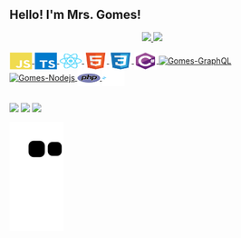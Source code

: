 ## Hello! I'm Mrs. Gomes!

<div align="center">
  <a href="https://github.com/GgvGomes">
  <img height="160em" src="https://github-readme-stats.vercel.app/api?username=GgvGomes&show_icons=true&theme=dracula&include_all_commits=true&count_private=true"/>
  <img height="160em" src="https://github-readme-stats.vercel.app/api/top-langs/?username=GgvGomes&layout=compact&langs_count=7&theme=dracula"/>
</div>

<div style="display: inline_block"><br>
  <img align="center" alt="Gomes-Js" height="30" width="40" src="https://raw.githubusercontent.com/devicons/devicon/master/icons/javascript/javascript-plain.svg">
  <img align="center" alt="Gomes-Ts" height="30" width="40" src="https://raw.githubusercontent.com/devicons/devicon/master/icons/typescript/typescript-plain.svg">
  <img align="center" alt="Gomes-React" height="30" width="40" src="https://raw.githubusercontent.com/devicons/devicon/master/icons/react/react-original.svg">
  <img align="center" alt="Gomes-HTML" height="30" width="40" src="https://raw.githubusercontent.com/devicons/devicon/master/icons/html5/html5-original.svg">
  <img align="center" alt="Gomes-CSS" height="30" width="40" src="https://raw.githubusercontent.com/devicons/devicon/master/icons/css3/css3-original.svg">
  <img align="center" alt="Gomes-Csharp" height="30" width="40" src="https://raw.githubusercontent.com/devicons/devicon/master/icons/csharp/csharp-original.svg">
  <img align="center" alt="Gomes-GraphQL" height="30" width="40" src="https://raw.githubusercontent.com/devicons/devicon/blob/master/icons/graphql/graphql-plain.svg">
   <img align="center" alt="Gomes-Nodejs" height="30" width="40" src="https://raw.githubusercontent.com/devicons/devicon/blob/master/icons/nodejs/nodejs-original.svg">
  <img align="center" alt="Gomes-Php" height="30" width="40" src="https://raw.githubusercontent.com/devicons/devicon/master/icons/php/php-original.svg">
  <img align="center" alt="Gomes-Php" height="30" width="40" src="https://raw.githubusercontent.com/devicons/devicon/master/icons/tailwindcss/tailwindcss-original-wordmark.svg">
</div>
  
##
 
<div> 
  <a href="https://instagram.com/gomes_gabriel05" target="_blank"><img src="https://img.shields.io/badge/-Instagram-%23E4405F?style=for-the-badge&logo=instagram&logoColor=white" target="_blank"></a>
  <a href = "mailto:ggvgabriel05@gmail.com"><img src="https://img.shields.io/badge/-Gmail-%23333?style=for-the-badge&logo=gmail&logoColor=white" target="_blank"></a>
  <a href="https://www.linkedin.com/in/gabriel-gomes-vieira-84a040198" target="_blank"><img src="https://img.shields.io/badge/-LinkedIn-%230077B5?style=for-the-badge&logo=linkedin&logoColor=white" target="_blank"></a> 
 
  ![Snake animation](https://github.com/rafaballerini/rafaballerini/blob/output/github-contribution-grid-snake.svg)
 
</div>
  
<!--
**GgvGomes/GgvGomes** is a ✨ _special_ ✨ repository because its `README.md` (this file) appears on your GitHub profile.

Here are some ideas to get you started:

- 🔭 I’m currently working on ...
- 🌱 I’m currently learning ...
- 👯 I’m looking to collaborate on ...
- 🤔 I’m looking for help with ...
- 💬 Ask me about ...
- 📫 How to reach me: ...
- 😄 Pronouns: ...
- ⚡ Fun fact: ...
-->
